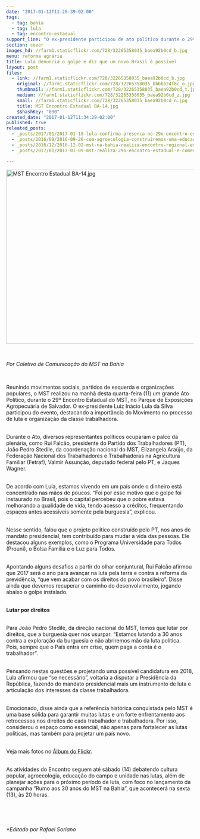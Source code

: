 ```yaml
---
date: "2017-01-12T11:20:39-02:00"
tags:
  - tag: bahia
  - tag: lula
  - tag: encontro-estadual
support_line: "O ex-presidente participou de ato político durante o 29º Encontro Estadual do MST, na Bahia."
section: cover
images_hd: //farm1.staticflickr.com/728/32265358035_baea92b0cd_b.jpg
menu: reforma agrária
title: Lula denuncia o golpe e diz que um novo Brasil é possível
layout: post
files:
  - link: //farm1.staticflickr.com/728/32265358035_baea92b0cd_b.jpg
    original: //farm1.staticflickr.com/728/32265358035_bbbbb24f8c_o.jpg
    thumbnail: //farm1.staticflickr.com/728/32265358035_baea92b0cd_t.jpg
    medium: //farm1.staticflickr.com/728/32265358035_baea92b0cd_z.jpg
    small: //farm1.staticflickr.com/728/32265358035_baea92b0cd_n.jpg
    title: MST Encontro Estadual BA-14.jpg
    $$hashKey: "030"
created_date: "2017-01-12T11:34:29-02:00"
published: true
releated_posts:
  - _posts/2017/01/2017-01-10-lula-confirma-presenca-no-29o-encontro-estadual-do-mst-na-bahia.md
  - _posts/2016/09/2016-09-20-com-agroecologia-construiremos-uma-educacao-de-qualidade-para-classe-trabalhadora.md
  - _posts/2016/12/2016-12-02-mst-na-bahia-realiza-encontro-regional-em-teixeira-de-freitas.md
  - _posts/2017/01/2017-01-09-mst-realiza-29o-encontro-estadual-e-comemora-30-anos-de-luta-na-bahia.md

---
```

<p><img alt="MST Encontro Estadual BA-14.jpg" height="467" src="//farm1.staticflickr.com/728/32265358035_baea92b0cd_b.jpg" width="700" /></p>

<p>&nbsp;</p>

<p><em>Por Coletivo de Comunica&ccedil;&atilde;o do MST na Bahia</em></p>

<p>&nbsp;</p>

<p>Reunindo movimentos sociais, partidos de esquerda e organiza&ccedil;&otilde;es populares, o MST realizou na manh&atilde; desta quarta-feira (11) um grande Ato Pol&iacute;tico, durante o 29&ordm; Encontro Estadual do MST, no Parque de Exposi&ccedil;&otilde;es Agropecu&aacute;ria de Salvador. O ex-presidente Luiz In&aacute;cio Lula da Silva participou do evento, destacando a import&acirc;ncia do Movimento no processo de luta e organiza&ccedil;&atilde;o da classe trabalhadora.</p>

<p><br />
Durante o Ato, diversos representantes pol&iacute;ticos ocuparam o palco da plen&aacute;ria, como Rui Falc&atilde;o, presidente do Partido dos Trabalhadores (PT), Jo&atilde;o Pedro Stedile, da coordena&ccedil;&atilde;o nacional do MST, Elizangela Ara&uacute;jo, da Federa&ccedil;&atilde;o Nacional dos Trabalhadores e Trabalhadoras na Agricultura Familiar (Fetraf), Valmir Assun&ccedil;&atilde;o, deputado federal pelo PT, e Jaques Wagner.</p>

<p><br />
De acordo com Lula, estamos vivendo em um pa&iacute;s onde o dinheiro est&aacute; concentrado nas m&atilde;os de poucos. &ldquo;Foi por esse motivo que o golpe foi instaurado no Brasil, pois o capital percebeu que o pobre estava melhorando a qualidade de vida, tendo acesso a cr&eacute;ditos, frequentando espa&ccedil;os antes acess&iacute;veis somente pela burguesia&rdquo;, explicou.</p>

<p><br />
Nesse sentido, falou que o projeto pol&iacute;tico constru&iacute;do pelo PT, nos anos de mandato presidencial, tem contribu&iacute;do para mudar a vida das pessoas. Ele destacou alguns exemplos, como o Programa Universidade para Todos (Prouni), o Bolsa Fam&iacute;lia e o Luz para Todos.</p>

<p><br />
Apontando alguns desafios a partir do olhar conjuntural, Rui Falc&atilde;o afirmou que 2017 ser&aacute; o ano para avan&ccedil;ar na luta pela terra e contra a reforma da previd&ecirc;ncia, &ldquo;que vem acabar com os direitos do povo brasileiro&rdquo;. Disse ainda que devemos recuperar o caminho do desenvolvimento, jogando abaixo o golpe instalado.</p>

<p><br />
<strong>Lutar por direitos</strong></p>

<p><br />
Para Jo&atilde;o Pedro Stedile, da dire&ccedil;&atilde;o nacional do MST, temos que lutar por direitos, que a burguesia quer nos usurpar. &ldquo;Estamos lutando a 30 anos contra a explora&ccedil;&atilde;o da burguesia e n&atilde;o abriremos m&atilde;o da luta pol&iacute;tica. Pois, sempre que o Pa&iacute;s entra em crise, quem paga a conta &eacute; o trabalhador&rdquo;.</p>

<p><br />
Pensando nestas quest&otilde;es e projetando uma poss&iacute;vel candidatura em 2018, Lula afirmou que &ldquo;se necess&aacute;rio&rdquo;, voltaria a disputar a Presid&ecirc;ncia da Rep&uacute;blica, fazendo do mandato presidencial mais um instrumento de luta e articula&ccedil;&atilde;o dos interesses da classe trabalhadora.</p>

<p><br />
Emocionado, disse ainda que a refer&ecirc;ncia hist&oacute;rica conquistada pelo MST &eacute; uma base s&oacute;lida para garantir muitas lutas e um forte enfrentamento aos retrocessos nos direitos de cada trabalhador e trabalhadora. Por isso, considerou o espa&ccedil;o como essencial, n&atilde;o apenas para fortalecer as lutas pol&iacute;ticas, mas tamb&eacute;m para projetar um pa&iacute;s novo.</p>

<p><br />
Veja mais fotos no <a href="https://www.flickr.com/photos/vozdomovimento/albums/72157677078259732/with/32252786805/">&Aacute;lbum do Flickr</a>.</p>

<p><br />
As atividades do Encontro seguem at&eacute; s&aacute;bado (14) debatendo cultura popular, agroecologia, educa&ccedil;&atilde;o do campo e unidade nas lutas, al&eacute;m de planejar a&ccedil;&otilde;es para o pr&oacute;ximo per&iacute;odo de luta, com foco no lan&ccedil;amento da campanha &ldquo;Rumo aos 30 anos do MST na Bahia&rdquo;, que acontecer&aacute; na sexta (13), &agrave;s 20 horas.</p>

<p>&nbsp;</p>

<p>&nbsp;</p>

<p><em>*Editado por Rafael Soriano</em></p>
